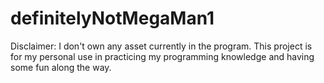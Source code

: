 # definitelyNotMegaMan1
Disclaimer:
I don't own any asset currently in the program.
This project is for my personal use in practicing my 
programming knowledge and having some fun along the way.
